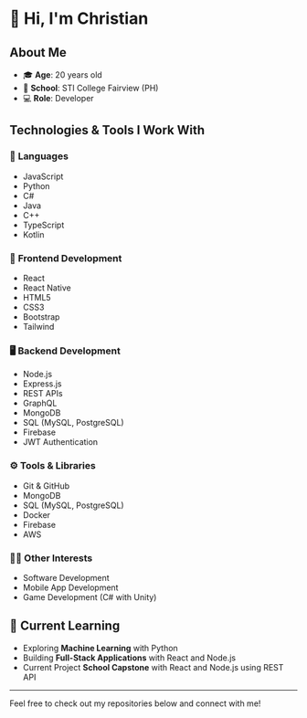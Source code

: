 # 👋 Hi, I'm Christian

## About Me
- 🎓 **Age**: 20 years old
- 🏫 **School**: STI College Fairview (PH)
- 💻 **Role**: Developer

## Technologies & Tools I Work With
### 🔧 **Languages**
- JavaScript
- Python
- C#
- Java
- C++
- TypeScript
- Kotlin

### 🚀 **Frontend Development**
- React
- React Native
- HTML5
- CSS3
- Bootstrap
- Tailwind

### 🖥️ **Backend Development**
- Node.js
- Express.js
- REST APIs
- GraphQL
- MongoDB
- SQL (MySQL, PostgreSQL)
- Firebase
- JWT Authentication

### ⚙️ **Tools & Libraries**
- Git & GitHub
- MongoDB
- SQL (MySQL, PostgreSQL)
- Docker
- Firebase
- AWS

### 🧑‍💻 **Other Interests**
- Software Development
- Mobile App Development
- Game Development (C# with Unity)

## 🌱 Current Learning
- Exploring **Machine Learning** with Python
- Building **Full-Stack Applications** with React and Node.js
- Current Project **School Capstone** with React and Node.js using REST API

---

Feel free to check out my repositories below and connect with me!
